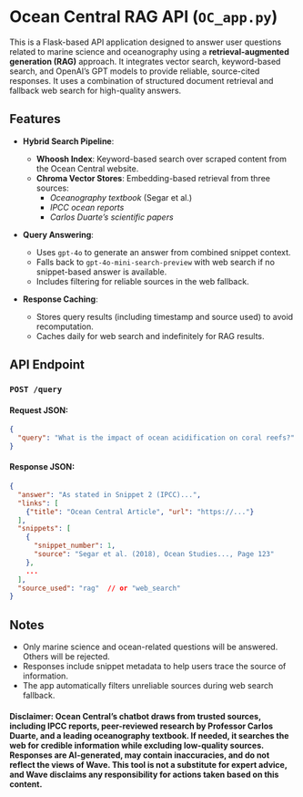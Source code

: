 # Ocean Central RAG API (`OC_app.py`)

This is a Flask-based API application designed to answer user questions related to marine science and oceanography using a **retrieval-augmented generation (RAG)** approach. It integrates vector search, keyword-based search, and OpenAI’s GPT models to provide reliable, source-cited responses. It uses a combination of structured document retrieval and fallback web search for high-quality answers.

## Features

- **Hybrid Search Pipeline**:
  - **Whoosh Index**: Keyword-based search over scraped content from the Ocean Central website.
  - **Chroma Vector Stores**: Embedding-based retrieval from three sources:
    - *Oceanography textbook* (Segar et al.)
    - *IPCC ocean reports*
    - *Carlos Duarte’s scientific papers*

- **Query Answering**:
  - Uses `gpt-4o` to generate an answer from combined snippet context.
  - Falls back to `gpt-4o-mini-search-preview` with web search if no snippet-based answer is available.
  - Includes filtering for reliable sources in the web fallback.

- **Response Caching**:
  - Stores query results (including timestamp and source used) to avoid recomputation.
  - Caches daily for web search and indefinitely for RAG results.

## API Endpoint

### `POST /query`

#### Request JSON:
```json
{
  "query": "What is the impact of ocean acidification on coral reefs?"
}
```

#### Response JSON:
```json
{
  "answer": "As stated in Snippet 2 (IPCC)...",
  "links": [
    {"title": "Ocean Central Article", "url": "https://..."}
  ],
  "snippets": [
    {
      "snippet_number": 1,
      "source": "Segar et al. (2018), Ocean Studies..., Page 123"
    },
    ...
  ],
  "source_used": "rag"  // or "web_search"
}
```

## Notes

- Only marine science and ocean-related questions will be answered. Others will be rejected.
- Responses include snippet metadata to help users trace the source of information.
- The app automatically filters unreliable sources during web search fallback.

#### Disclaimer: Ocean Central’s chatbot draws from trusted sources, including IPCC reports, peer-reviewed research by Professor Carlos Duarte, and a leading oceanography textbook. If needed, it searches the web for credible information while excluding low-quality sources. Responses are AI-generated, may contain inaccuracies, and do not reflect the views of Wave. This tool is not a substitute for expert advice, and Wave disclaims any responsibility for actions taken based on this content.
